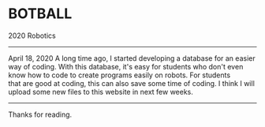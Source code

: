 # BOTBALL
2020 Robotics

-----------------------------------------------------------------------------
April 18, 2020
A long time ago, I started developing a database for an easier way of coding. 
With this database, it's easy for students who don't even know how to code to 
create programs easily on robots. For students that are good at coding, this 
can also save some time of coding. 
I think I will upload some new files to this website in next few weeks.

-----------------------------------------------------------------------------
Thanks for reading.
